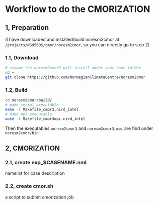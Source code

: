# Workflow to do the CMORIZATION

## 1, Preparation
(I have downloaded and installed/build noresm2cmor at `/projects/NS9560K/cmor/noresm2cmor`, so you can directly go to step 2)

### 1.1, Download
```bash
# assume the noresm2cmor3 will install under your home folder
cd ~
git clone https://github.com/NorwegianClimateCentre/noresm2cmor
```

### 1.2, Build
```bash
cd noresm2cmor/build/
# make serial executable
make -f Makefile_cmor3.nird_intel
# make mpi executable
make -f Makefile_cmor3mpi.nird_intel
```

Then the executables `noresm2cmor3` and `noresm2cmor3_mpi` are find under `noresm2cmor/bin`

## 2, CMORIZATION

### 2.1, create exp_$CASENAME.nml
namelist for case description

### 2.2, create cmor.sh
a script to submit cmorization job

